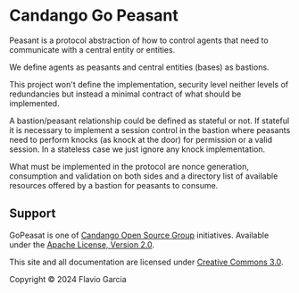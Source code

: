 # Candango Go Peasant

Peasant is a protocol abstraction of how to control agents that need to
communicate with a central entity or entities.

We define agents as peasants and central entities (bases) as bastions.

This project won't define the implementation, security level neither levels of
redundancies but instead a minimal contract of what should be implemented.

A bastion/peasant relationship could be defined as stateful or not. If stateful
it is necessary to implement a session control in the bastion where peasants
need to perform knocks (as knock at the door) for permission or a valid session.
In a stateless case we just ignore any knock implementation.

What must be implemented in the protocol are nonce generation, consumption and
validation on both sides and a directory list of available resources offered by
a bastion for peasants to consume.

## Support

GoPeasat is one of
[Candango Open Source Group](http://www.candango.org/projects/)
initiatives. Available under the
[Apache License, Version 2.0](http://www.apache.org/licenses/LICENSE-2.0.html).

This site and all documentation are licensed under
[Creative Commons 3.0](http://creativecommons.org/licenses/by/3.0/).

Copyright © 2024 Flavio Garcia
